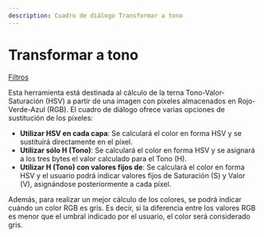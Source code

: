 ```yaml
---
description: Cuadro de diálogo Transformar a tono
---
```


# Transformar a tono

[Filtros](/mdtopx/fichas-de-herramientas/ficha-de-herramientas-imagen/filtros.md)

Esta herramienta está destinada al cálculo de la terna Tono-Valor-Saturación \(HSV\) a partir de una imagen con píxeles almacenados en Rojo-Verde-Azul \(RGB\). El cuadro de diálogo ofrece varias opciones de sustitución de los píxeles:

* **Utilizar HSV en cada capa**: Se calculará el color en forma HSV y se sustituirá directamente en el píxel.
* **Utilizar sólo H \(Tono\)**: Se calculará el color en forma HSV y se asignará a los tres bytes el valor calculado para el Tono \(H\).
* **Utilizar H \(Tono\) con valores fijos de**: Se calculará el color en forma HSV y el usuario podrá indicar valores fijos de Saturación \(S\) y Valor \(V\), asignándose posteriormente a cada píxel.

Además, para realizar un mejor cálculo de los colores, se podrá indicar cuándo un color RGB es gris. Es decir, si la diferencia entre los valores RGB es menor que el umbral indicado por el usuario, el color será considerado gris.

